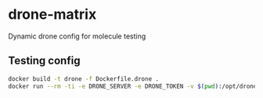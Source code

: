 # drone-matrix
Dynamic drone config for molecule testing


## Testing config

```bash
docker build -t drone -f Dockerfile.drone .
docker run --rm -ti -e DRONE_SERVER -e DRONE_TOKEN -v $(pwd):/opt/drone-matrix -w /opt/drone-matrix drone starlark convert --stdout
```
